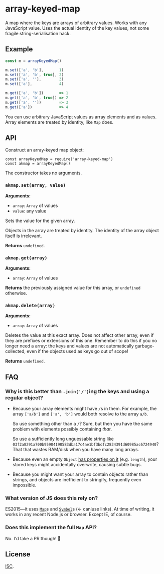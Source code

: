 # array-keyed-map

A map where the keys are arrays of arbitrary values.  Works with any JavaScript
value.  Uses the actual identity of the key values, not some fragile
string-serialisation hack.

## Example

```js
const m = arrayKeyedMap()

m.set(['a', 'b'],       1)
m.set(['a', 'b', true], 2)
m.set(['a', ''],        3)
m.set(['a'],            4)

m.get(['a', 'b'])       => 1
m.get(['a', 'b', true]) => 2
m.get(['a', ''])        => 3
m.get(['a'])            => 4
```

You can use arbitrary JavaScript values as array elements and as values.  Array
elements are treated by identity, like `Map` does.

## API

Construct an array-keyed map object:

```
const arrayKeyedMap = require('array-keyed-map')
const akmap = arrayKeyedMap()
```

The constructor takes no arguments.

### `akmap.set(array, value)`

**Arguments:**

 - `array`: `Array` of values
 - `value`: any value

Sets the value for the given array.

Objects in the array are treated by identity.  The identity of the array object
itself is irrelevant.

**Returns** `undefined`.

### `akmap.get(array)`

**Arguments:**

 - `array`: `Array` of values

**Returns** the previously assigned value for this array, or `undefined` otherwise.

### `akmap.delete(array)`

**Arguments:**

 - `array`: `Array` of values

Deletes the value at this exact array.  Does not affect other array, even if
they are prefixes or extensions of this one.  Remember to do this if you no
longer need a array: the keys and values are not automatically
garbage-collected, even if the objects used as keys go out of scope!

**Returns** `undefined`.

## FAQ

### Why is this better than `.join('/')`ing the keys and using a regular object?

 - Because your array elements might have `/`s in them.  For example, the array
   `['a/b']` and `['a', 'b']` would both resolve to the array `a/b`.

   So use something other than a `/`?  Sure, but then you have the same problem
   with elements possibly containing *that*.

   So use a sufficiently long unguessable string like
   `03f2a8291a700b95904190583dba17c4ae1bf3bdfc2834391d60985ac6724940`?  That
   that wastes RAM/disk when you have many long arrays.

 - Because even an empty `Object` [has properties on
   it](https://developer.mozilla.org/en-US/docs/Web/JavaScript/Reference/Global_Objects/Object)
   (e.g. `length`), your stored keys might accidentally overwrite, causing
   subtle bugs.

 - Because you might want your array to contain objects rather than strings,
   and objects are inefficient to stringify, frequently even impossible.

### What version of JS does this rely on?

ES2015—it uses [`Map`](http://kangax.github.io/compat-table/es6/#test-Map)s and
[`Symbol`](http://kangax.github.io/compat-table/es6/#test-Symbol)s (← caniuse
links).  At time of writing, it works in any recent Node.js or browser.  Except
IE, of course.

### Does this implement the full `Map` API?

No.  I'd take a PR though! :stars:

## License

[ISC](https://opensource.org/licenses/isc).

